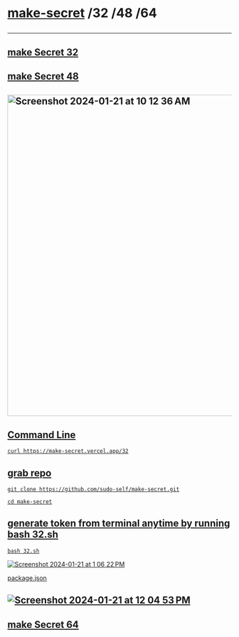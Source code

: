 #  <a href="https://make-secret.vercel.app/32">make-secret</a>&nbsp;/32 /48 /64<hr>

## <a href="https://make-secret.vercel.app/32">make Secret 32

## <a href="https://make-secret.vercel.app/48">make Secret 48


## <img width="723" alt="Screenshot 2024-01-21 at 10 12 36 AM" src="https://github.com/sudo-self/make-secret/assets/119916323/a9e29c23-7b04-4166-9471-ee53eff2e1c0">



## Command Line

```
curl https://make-secret.vercel.app/32

```
## grab repo

```
git clone https://github.com/sudo-self/make-secret.git

cd make-secret
```
## generate token from terminal anytime by running bash 32.sh

```
bash 32.sh

```
![Screenshot 2024-01-21 at 1 06 22 PM](https://github.com/sudo-self/make-secret/assets/119916323/8f656247-06a9-43ee-8ea3-19423aa210dc)

package.json

## ![Screenshot 2024-01-21 at 12 04 53 PM](https://github.com/sudo-self/make-secret/assets/119916323/b495c42e-ccab-4cb3-8ccc-14d4c14a5655)

## <a href="https://make-secret.vercel.app/64">make Secret 64</a>
